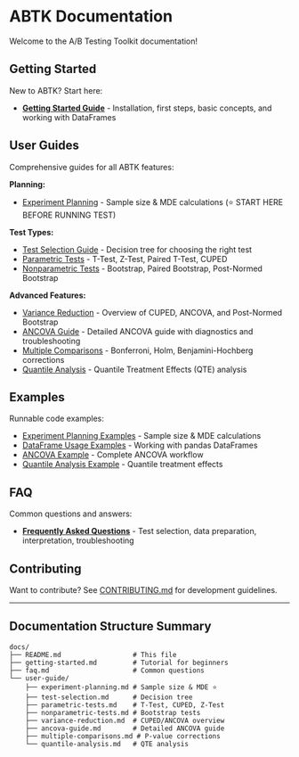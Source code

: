 # ABTK Documentation

Welcome to the A/B Testing Toolkit documentation!

## Getting Started

New to ABTK? Start here:
- [**Getting Started Guide**](getting-started.md) - Installation, first steps, basic concepts, and working with DataFrames

## User Guides

Comprehensive guides for all ABTK features:

**Planning:**
- [Experiment Planning](user-guide/experiment-planning.md) - Sample size & MDE calculations (⭐ START HERE BEFORE RUNNING TEST)

**Test Types:**
- [Test Selection Guide](user-guide/test-selection.md) - Decision tree for choosing the right test
- [Parametric Tests](user-guide/parametric-tests.md) - T-Test, Z-Test, Paired T-Test, CUPED
- [Nonparametric Tests](user-guide/nonparametric-tests.md) - Bootstrap, Paired Bootstrap, Post-Normed Bootstrap

**Advanced Features:**
- [Variance Reduction](user-guide/variance-reduction.md) - Overview of CUPED, ANCOVA, and Post-Normed Bootstrap
- [ANCOVA Guide](user-guide/ancova-guide.md) - Detailed ANCOVA guide with diagnostics and troubleshooting
- [Multiple Comparisons](user-guide/multiple-comparisons.md) - Bonferroni, Holm, Benjamini-Hochberg corrections
- [Quantile Analysis](user-guide/quantile-analysis.md) - Quantile Treatment Effects (QTE) analysis

## Examples

Runnable code examples:
- [Experiment Planning Examples](../examples/experiment_planning_example.py) - Sample size & MDE calculations
- [DataFrame Usage Examples](../examples/dataframe_usage_example.py) - Working with pandas DataFrames
- [ANCOVA Example](../examples/ancova_example.py) - Complete ANCOVA workflow
- [Quantile Analysis Example](../examples/quantile_analysis_example.py) - Quantile treatment effects

## FAQ

Common questions and answers:
- [**Frequently Asked Questions**](faq.md) - Test selection, data preparation, interpretation, troubleshooting

## Contributing

Want to contribute? See [CONTRIBUTING.md](../CONTRIBUTING.md) for development guidelines.

---

## Documentation Structure Summary

```
docs/
├── README.md                  # This file
├── getting-started.md         # Tutorial for beginners
├── faq.md                     # Common questions
└── user-guide/
    ├── experiment-planning.md # Sample size & MDE ⭐
    ├── test-selection.md      # Decision tree
    ├── parametric-tests.md    # T-Test, CUPED, Z-Test
    ├── nonparametric-tests.md # Bootstrap tests
    ├── variance-reduction.md  # CUPED/ANCOVA overview
    ├── ancova-guide.md        # Detailed ANCOVA guide
    ├── multiple-comparisons.md # P-value corrections
    └── quantile-analysis.md   # QTE analysis
```
